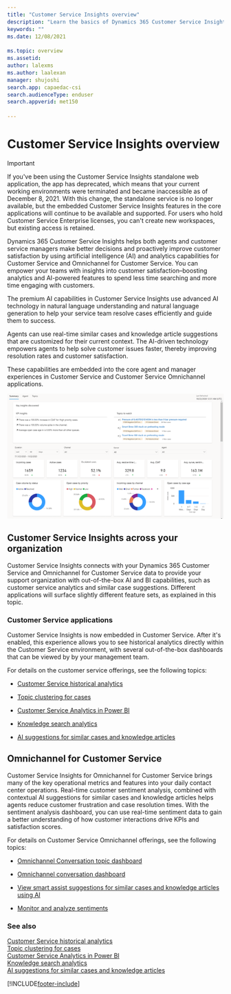 ```yaml
---
title: "Customer Service Insights overview"
description: "Learn the basics of Dynamics 365 Customer Service Insights."
keywords: ""
ms.date: 12/08/2021

ms.topic: overview
ms.assetid: 
author: lalexms 
ms.author: laalexan
manager: shujoshi
search.app: capaedac-csi
search.audienceType: enduser
search.appverid: met150

---
```


# Customer Service Insights overview

> [!Important]
> If you've been using the Customer Service Insights standalone web application, the app has deprecated, which means that your current working environments were terminated and became inaccessible as of December 8, 2021. With this change, the standalone service is no longer available, but the embedded Customer Service Insights features in the core applications will continue to be available and supported. For users who hold Customer Service Enterprise licenses, you can't create new workspaces, but existing access is retained.

Dynamics 365 Customer Service Insights helps both agents and customer service managers make better decisions and proactively improve customer satisfaction by using artificial intelligence (AI) and analytics capabilities for Customer Service and Omnichannel for Customer Service. You can empower your teams with insights into customer satisfaction–boosting analytics and AI-powered features to spend less time searching and more time engaging with customers.

The premium AI capabilities in Customer Service Insights use advanced AI technology in natural language understanding and natural language generation to help your service team resolve cases efficiently and guide them to success.

Agents can use real-time similar cases and knowledge article suggestions that are customized for their current context. The AI-driven technology empowers agents to help solve customer issues faster, thereby improving resolution rates and customer satisfaction.

These capabilities are embedded into the core agent and manager experiences in Customer Service and Customer Service Omnichannel applications.

![Example of KPI summary dashboard](media/summary-dashboard-analytics.png)


## Customer Service Insights across your organization

Customer Service Insights connects with your Dynamics 365 Customer Service and Omnichannel for Customer Service data to provide your support organization with out-of-the-box AI and BI capabilities, such as customer service analytics and similar case suggestions. Different applications will surface slightly different feature sets, as explained in this topic.

### Customer Service applications

Customer Service Insights is now embedded in Customer Service. After it's enabled, this experience allows you to see historical analytics directly within the Customer Service environment, with several out-of-the-box dashboards that can be viewed by by your management team.

For details on the customer service offerings, see the following topics:

- [Customer Service historical analytics](/dynamics365/customer-service/configure-cs-historical-analytics-csh)

- [Topic clustering for cases](/dynamics365/customer-service/configure-topics-clustering-cases-cs)

- [Customer Service Analytics in Power BI](/dynamics365/customer-service/configure-customer-service-analytics-dashboard)

- [Knowledge search analytics](/dynamics365/customer-service/enable-knowledge-search-insights)

- [AI suggestions for similar cases and knowledge articles](/dynamics365/customer-service/csw-enable-ai-suggested-cases-knowledge-articles)


## Omnichannel for Customer Service

Customer Service Insights for Omnichannel for Customer Service brings many of the key operational metrics and features into your daily contact center operations. Real-time customer sentiment analysis, combined with contextual AI suggestions for similar cases and knowledge articles helps agents reduce customer frustration and case resolution times. With the sentiment analysis dashboard, you can use real-time sentiment data to gain a better understanding of how customer interactions drive KPIs and satisfaction scores.

For details on Customer Service Omnichannel offerings, see the following topics:

- [Omnichannel Conversation topic dashboard](/dynamics365/customer-service/oc-conversation-topics-dashboard)

- [Omnichannel conversation dashboard](/dynamics365/customer-service/oc-conversation-dashboard)

- [View smart assist suggestions for similar cases and knowledge articles using AI](/dynamics365/customer-service/oc-view-ai-suggested-cases-articles)

- [Monitor and analyze sentiments](/dynamics365/customer-service/supervisor-sentiment-monitoring)

### See also
[Customer Service historical analytics](/dynamics365/customer-service/configure-cs-historical-analytics-csh)<br>
[Topic clustering for cases](/dynamics365/customer-service/configure-topics-clustering-cases-cs)<br>
[Customer Service Analytics in Power BI](/dynamics365/customer-service/configure-customer-service-analytics-dashboard)<br>
[Knowledge search analytics](/dynamics365/customer-service/enable-knowledge-search-insights)<br>
[AI suggestions for similar cases and knowledge articles](/dynamics365/customer-service/csw-enable-ai-suggested-cases-knowledge-articles)<br>



[!INCLUDE[footer-include](../includes/footer-banner.md)]
